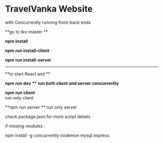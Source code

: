 # TravelVanka Website
with Concurrently running front-back ends

 **go to tkv-master **
 
**npm install**
 
**npm run install-client**

**npm run install-server**

 -----------------------------------------------------
 
**to start React and **

 **npm run dev **
 run both client and server concurrently**
 
 
 **npm run client**  
 run only client
 
 
 **npm run server ** 
 run only server
 

 check package.json for more script details
 
 
 if missing modules :
 
 npm install -g concurrently nodemon mysql express 

